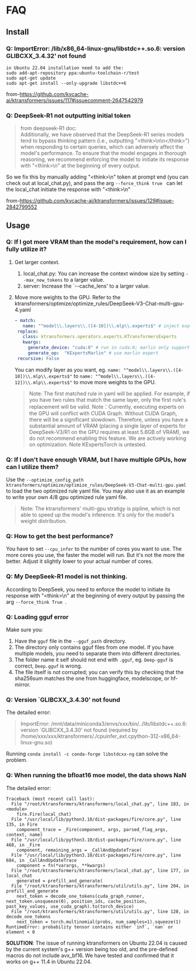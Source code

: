 # FAQ
## Install
### Q: ImportError: /lib/x86_64-linux-gnu/libstdc++.so.6: version GLIBCXX_3.4.32' not found
```
in Ubuntu 22.04 installation need to add the:
sudo add-apt-repository ppa:ubuntu-toolchain-r/test
sudo apt-get update
sudo apt-get install --only-upgrade libstdc++6
```
from-https://github.com/kvcache-ai/ktransformers/issues/117#issuecomment-2647542979
### Q: DeepSeek-R1 not outputting initial <think> token

> from deepseek-R1 doc:<br>
> Additionally, we have observed that the DeepSeek-R1 series models tend to bypass thinking pattern (i.e., outputting "\<think>\n\n\</think>") when responding to certain queries, which can adversely affect the model's performance. To ensure that the model engages in thorough reasoning, we recommend enforcing the model to initiate its response with "\<think>\n" at the beginning of every output.

So we fix this by manually adding "\<think>\n" token at prompt end (you can check out at local_chat.py),
and pass the arg `--force_think true ` can let the local_chat initiate the response with "\<think>\n"

from-https://github.com/kvcache-ai/ktransformers/issues/129#issue-2842799552

## Usage
### Q: If I got more VRAM than the model's requirement, how can I fully utilize it?

1. Get larger context.
   1. local_chat.py: You can increase the context window size by setting `--max_new_tokens` to a larger value.
   2. server: Increase the `--cache_lens' to a larger value.
2. Move more weights to the GPU.
    Refer to the ktransformers/optimize/optimize_rules/DeepSeek-V3-Chat-multi-gpu-4.yaml
    ```yaml
    - match:
       name: "^model\\.layers\\.([4-10])\\.mlp\\.experts$" # inject experts in layer 4~10 as marlin expert
     replace:
       class: ktransformers.operators.experts.KTransformersExperts  
       kwargs:
         generate_device: "cuda:0" # run in cuda:0; marlin only support GPU
         generate_op:  "KExpertsMarlin" # use marlin expert
     recursive: False
    ```
    You can modify layer as you want, eg. `name: "^model\\.layers\\.([4-10])\\.mlp\\.experts$"` to `name: "^model\\.layers\\.([4-12])\\.mlp\\.experts$"` to move more weights to the GPU.

    > Note: The first matched rule in yaml will be applied. For example, if you have two rules that match the same layer, only the first rule's replacement will be valid.
    > Note：Currently, executing experts on the GPU will conflict with CUDA Graph. Without CUDA Graph, there will be a significant slowdown. Therefore, unless you have a substantial amount of VRAM (placing a single layer of experts for DeepSeek-V3/R1 on the GPU requires at least 5.6GB of VRAM), we do not recommend enabling this feature. We are actively working on optimization.
    > Note KExpertsTorch is untested.


### Q: If I don't have enough VRAM, but I have multiple GPUs, how can I utilize them?

Use the `--optimize_config_path ktransformers/optimize/optimize_rules/DeepSeek-V3-Chat-multi-gpu.yaml` to load the two optimized rule yaml file. You may also use it as an example to write your own 4/8 gpu optimized rule yaml file.

> Note: The ktransformers' multi-gpu stratigy is pipline, which is not able to speed up the model's inference. It's only for the model's weight distribution.

### Q: How to get the best performance?

You have to set `--cpu_infer` to the number of cores you want to use. The more cores you use, the faster the model will run. But it's not the more the better. Adjust it slightly lower to your actual number of cores.

### Q: My DeepSeek-R1 model is not thinking.

According to DeepSeek, you need to enforce the model to initiate its response with "\<think>\n" at the beginning of every output by passing the arg `--force_think True `.

### Q: Loading gguf error

Make sure you:
1. Have the `gguf` file in the `--gguf_path` directory.
2. The directory only contains gguf files from one model. If you have multiple models, you need to separate them into different directories.
3. The folder name it self should not end with `.gguf`, eg. `Deep-gguf` is correct, `Deep.gguf` is wrong.
4. The file itself is not corrupted; you can verify this by checking that the sha256sum matches the one from huggingface, modelscope, or hf-mirror.

### Q: Version `GLIBCXX_3.4.30' not found
The detailed error:
>ImportError: /mnt/data/miniconda3/envs/xxx/bin/../lib/libstdc++.so.6: version `GLIBCXX_3.4.30' not found (required by /home/xxx/xxx/ktransformers/./cpuinfer_ext.cpython-312-x86_64-linux-gnu.so)

Running `conda install -c conda-forge libstdcxx-ng` can solve the problem.


### Q: When running the bfloat16 moe model, the data shows NaN
The detailed error:
```shell
Traceback (most recent call last):
  File "/root/ktransformers/ktransformers/local_chat.py", line 183, in <module>
    fire.Fire(local_chat)
  File "/usr/local/lib/python3.10/dist-packages/fire/core.py", line 135, in Fire
    component_trace = _Fire(component, args, parsed_flag_args, context, name)
  File "/usr/local/lib/python3.10/dist-packages/fire/core.py", line 468, in _Fire
    component, remaining_args = _CallAndUpdateTrace(
  File "/usr/local/lib/python3.10/dist-packages/fire/core.py", line 684, in _CallAndUpdateTrace
    component = fn(*varargs, **kwargs)
  File "/root/ktransformers/ktransformers/local_chat.py", line 177, in local_chat
    generated = prefill_and_generate(
  File "/root/ktransformers/ktransformers/util/utils.py", line 204, in prefill_and_generate
    next_token = decode_one_tokens(cuda_graph_runner, next_token.unsqueeze(0), position_ids, cache_position, past_key_values, use_cuda_graph).to(torch_device)
  File "/root/ktransformers/ktransformers/util/utils.py", line 128, in decode_one_tokens
    next_token = torch.multinomial(probs, num_samples=1).squeeze(1)
RuntimeError: probability tensor contains either `inf`, `nan` or element < 0
```
**SOLUTION**: The issue of running ktransformers on Ubuntu 22.04 is caused by the current system's g++ version being too old, and the pre-defined macros do not include avx_bf16. We have tested and confirmed that it works on g++ 11.4 in Ubuntu 22.04.